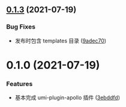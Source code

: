 ## [0.1.3](https://github.com/limaofeng/umi-plugin-apollo/compare/v0.1.0...v0.1.3) (2021-07-19)


### Bug Fixes

* 发布时包含 templates 目录 ([9adec70](https://github.com/limaofeng/umi-plugin-apollo/commit/9adec706e20bf234e23729ae963d98810996f5d9))

# 0.1.0 (2021-07-19)


### Features

* 基本完成 umi-plugin-apollo 插件 ([3ebddfd](https://github.com/limaofeng/umi-plugin-apollo/commit/3ebddfd4afe16155e5e837cab756f7e3f39a7cd3))



